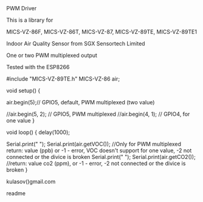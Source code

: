 <snippet>
  <content>
 PWM Driver
    
 This is a library for
 
 MICS-VZ-86F, MICS-VZ-86T, MICS-VZ-87, MICS-VZ-89TE, MICS-VZ-89TE1
 
 Indoor Air Quality Sensor from SGX Sensortech Limited
 
 One or two PWM multiplexed output
 
 Tested with the ESP8266
 
 #include "MICS-VZ-89TE.h"
 MICS-VZ-86 air;
 
 void setup() {
 
  air.begin(5);// GPIO5, default, PWM multiplexed (two value)
  
  //air.begin(5, 2); // GPIO5, PWM multiplexed
  //air.begin(4, 1); // GPIO4, for one value
 }

 void loop() {
  delay(1000);
  
  Serial.print(" ");
  Serial.print(air.getVOC()); //Only for PWM multiplexed return: value (ppb) or -1 - error, VOC doesn't support for one value, -2 not connected or the divice is broken 
  Serial.print(" ");
  Serial.print(air.getCO2()); //return: value co2 (ppm), or -1 - error, -2 not connected or the divice is broken
 }

 kulasov()gmail.com 
 
 </content>
  <tabTrigger>readme</tabTrigger>
</snippet>
